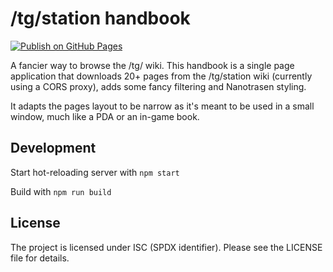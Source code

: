 # /tg/station handbook

[![Publish on GitHub Pages](https://github.com/Hamcha/tghandbook/actions/workflows/publish.yml/badge.svg)](https://github.com/Hamcha/tghandbook/actions/workflows/publish.yml)

A fancier way to browse the /tg/ wiki. This handbook is a single page application that downloads 20+ pages from the /tg/station wiki (currently using a CORS proxy), adds some fancy filtering and Nanotrasen styling.

It adapts the pages layout to be narrow as it's meant to be used in a small window, much like a PDA or an in-game book.

## Development

Start hot-reloading server with `npm start`

Build with `npm run build`

## License

The project is licensed under ISC (SPDX identifier). Please see the LICENSE file for details.
